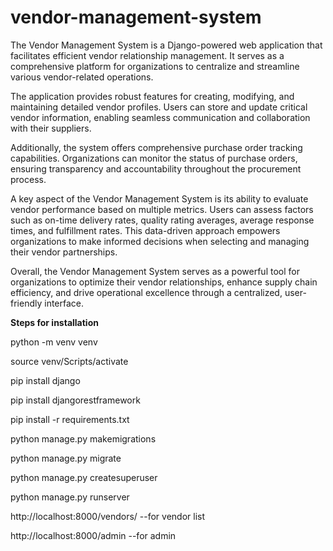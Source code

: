 # vendor-management-system

The Vendor Management System is a Django-powered web application that facilitates efficient vendor relationship management. It serves as a comprehensive platform for organizations to centralize and streamline various vendor-related operations.

The application provides robust features for creating, modifying, and maintaining detailed vendor profiles. Users can store and update critical vendor information, enabling seamless communication and collaboration with their suppliers.

Additionally, the system offers comprehensive purchase order tracking capabilities. Organizations can monitor the status of purchase orders, ensuring transparency and accountability throughout the procurement process.

A key aspect of the Vendor Management System is its ability to evaluate vendor performance based on multiple metrics. Users can assess factors such as on-time delivery rates, quality rating averages, average response times, and fulfillment rates. This data-driven approach empowers organizations to make informed decisions when selecting and managing their vendor partnerships.

Overall, the Vendor Management System serves as a powerful tool for organizations to optimize their vendor relationships, enhance supply chain efficiency, and drive operational excellence through a centralized, user-friendly interface.

**Steps for installation**

python -m venv venv

source venv/Scripts/activate

pip install django

pip install djangorestframework

pip install -r requirements.txt

python manage.py makemigrations 

python manage.py migrate

python manage.py createsuperuser 

python manage.py runserver

http://localhost:8000/vendors/  --for vendor list

http://localhost:8000/admin  --for admin

